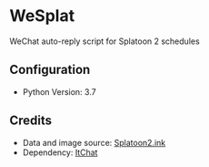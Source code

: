 # WeSplat
WeChat auto-reply script for Splatoon 2 schedules

## Configuration
- Python Version: 3.7

## Credits
- Data and image source: [Splatoon2.ink](https://splatoon2.ink)
- Dependency: [ItChat](https://github.com/littlecodersh/itchat)
